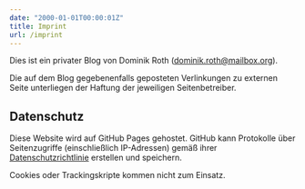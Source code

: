 ```yaml
---
date: "2000-01-01T00:00:01Z"
title: Imprint
url: /imprint
---
```


Dies ist ein privater Blog von Dominik Roth (dominik.roth@mailbox.org).

Die auf dem Blog gegebenenfalls geposteten Verlinkungen zu externen Seite unterliegen der Haftung der jeweiligen Seitenbetreiber.

## Datenschutz

Diese Website wird auf GitHub Pages gehostet. GitHub kann Protokolle über Seitenzugriffe (einschließlich IP-Adressen) gemäß ihrer [Datenschutzrichtlinie](https://docs.github.com/en/site-policy/privacy-policies/github-privacy-statement) erstellen und speichern.

Cookies oder Trackingskripte kommen nicht zum Einsatz.